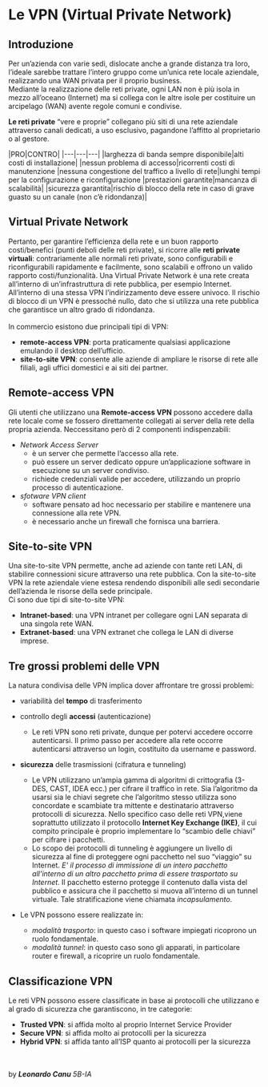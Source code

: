 # Le VPN (Virtual Private Network)
## Introduzione
Per un’azienda con varie sedi, dislocate anche a grande distanza tra loro, l’ideale sarebbe trattare l’intero gruppo come un’unica rete locale aziendale, realizzando una WAN privata per il proprio business.<br>
Mediante la realizzazione delle reti private, ogni LAN non è più isola in mezzo all’oceano (Internet) ma si collega con le altre isole per costituire un arcipelago (WAN) avente regole comuni e condivise.

**Le reti private** “vere e proprie” collegano più siti di una rete aziendale
attraverso canali dedicati, a uso esclusivo, pagandone l’affitto al
proprietario o al gestore.

|PRO|CONTRO|
|---|---|---|
|larghezza di banda sempre disponibile|alti costi di installazione|
|nessun problema di accesso|ricorrenti costi di manutenzione
|nessuna congestione del traffico a livello di rete|lunghi tempi per la configurazione e riconfigurazione
|prestazioni garantite|mancanza di scalabilità|
|sicurezza garantita|rischio di blocco della rete in caso di grave guasto su un canale (non c’è ridondanza)|

## Virtual Private Network

Pertanto, per garantire l’efficienza della rete e un buon rapporto costi/benefici (punti deboli delle reti private), si ricorre alle **reti private virtuali**:
contrariamente alle normali reti private, sono configurabili e riconfigurabili rapidamente e facilmente, sono scalabili e offrono un valido rapporto costi/funzionalità. Una Virtual Private Network è una rete creata all’interno di un’infrastruttura di rete pubblica, per esempio Internet. All’interno di una stessa VPN l’indirizzamento deve essere univoco. Il rischio di blocco di un VPN è pressoché nullo, dato che si utilizza una rete pubblica che garantisce un altro grado di ridondanza.
<br><br>
In commercio esistono due principali tipi di VPN:
- **remote-access VPN**: porta praticamente qualsiasi applicazione  emulando il desktop dell’ufficio.
- **site-to-site VPN**:  consente alle aziende di ampliare le risorse di rete alle filiali, agli uffici domestici e ai siti dei partner.

## Remote-access VPN
Gli utenti che utilizzano una **Remote-access VPN** possono accedere dalla rete locale come se fossero direttamente collegati ai server della rete della propria azienda. Neccessitano però di 2 componenti indispenzabili:
- *Network Access Server*
    - è un server che permette l’accesso alla rete.
    - può essere un server dedicato oppure un’applicazione software in esecuzione su un  server condiviso.
    - richiede credenziali valide per accedere, utilizzando un proprio processo di autenticazione.
- *sfotware VPN client*
    - software pensato ad hoc necessario per stabilire e mantenere una connessione alla rete VPN.
    - è necessario anche un firewall che fornisca una barriera.

## Site-to-site VPN
Una site-to-site VPN permette, anche ad aziende con tante reti LAN, di stabilire connessioni sicure attraverso una rete pubblica. Con la site-to-site VPN la rete aziendale viene estesa rendendo disponibili alle sedi secondarie dell’azienda le risorse della sede principale.<br>
Ci sono due tipi di site-to-site VPN:
- **Intranet-based**: una VPN intranet per collegare ogni LAN separata di una singola rete WAN. 
- **Extranet-based**: una VPN extranet che collega le LAN di diverse imprese.

## Tre grossi problemi delle VPN
La natura condivisa delle VPN implica dover affrontare tre grossi problemi:
- variabilità del **tempo** di trasferimento
- controllo degli **accessi** (autenticazione)
    - Le reti VPN sono reti private, dunque per potervi accedere occorre autenticarsi.
    Il primo passo per accedere alla rete occorre autenticarsi attraverso un login, costituito da username e password.
- **sicurezza** delle trasmissioni (cifratura e tunneling)
    - Le VPN utilizzano un’ampia gamma di algoritmi di crittografia (3-DES, CAST, IDEA ecc.) per cifrare il traffico in rete. Sia l’algoritmo da usarsi sia le chiavi segrete che l’algoritmo stesso utilizza sono concordate e scambiate tra mittente e destinatario attraverso protocolli di sicurezza. Nello specifico caso delle reti VPN,viene soprattutto utilizzato il protocollo **Internet Key Exchange (IKE)**, il cui compito principale è proprio implementare lo “scambio delle chiavi” per cifrare i pacchetti.
    - Lo scopo dei protocolli di tunneling è aggiungere un livello di sicurezza al fine di proteggere ogni pacchetto nel suo “viaggio” su Internet. *E' il processo di immissione di un intero pacchetto all’interno di un altro pacchetto prima di essere trasportato su Internet*. Il pacchetto esterno protegge il contenuto dalla vista del pubblico e assicura che il pacchetto si muova all’interno di un tunnel virtuale. Tale stratificazione viene chiamata *incapsulamento*.

- Le VPN possono essere realizzate in:
    - *modalità trasporto*: in questo caso i software impiegati ricoprono un ruolo fondamentale. 
    - *modalità tunnel*: in questo caso sono gli apparati, in particolare router e firewall, a ricoprire un ruolo fondamentale.

## Classificazione VPN
Le reti VPN possono essere classificate in base ai protocolli che utilizzano e al
grado di sicurezza che garantiscono, in tre categorie:
- **Trusted VPN**: si affida molto al proprio Internet Service Provider
- **Secure VPN**: si affida molto ai protocolli per la sicurezza
- **Hybrid VPN**: si affida tanto all’ISP quanto ai protocolli per la sicurezza

<br><br>
by ***Leonardo Canu*** *5B-IA*